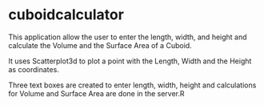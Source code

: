 # cuboidcalculator

This application allow the user to enter the length, width, and height and calculate the Volume and the Surface Area of a Cuboid.

It uses Scatterplot3d to plot a point with the Length, Width and the Height as coordinates.

Three text boxes are created to enter length, width, height and calculations for Volume and Surface Area are done in the server.R 
